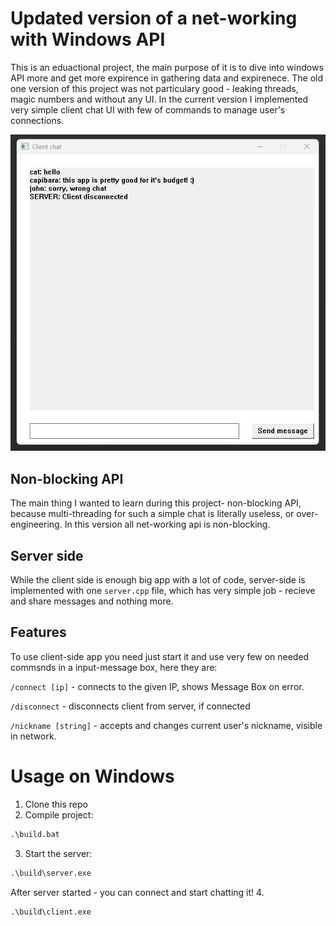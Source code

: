 # **Updated** version of a net-working with Windows API
This is an eduactional project, the main purpose of it is to dive into windows API more and get more expirence in gathering data and expirenece.
The old one version of this project was not particulary good - leaking threads, magic numbers and without any UI. In the current version I implemented very simple client chat UI with few of commands to manage user's connections.

![Alt text](pic.png "example")

## Non-blocking API
The main thing I wanted to learn during this project- non-blocking API, because multi-threading for such a simple chat is literally useless, or over-engineering. In this version all net-working api is non-blocking.

## Server side
While the client side is enough big app with a lot of code, server-side is implemented with one ```server.cpp``` file, which has very simple job - recieve and share messages and nothing more.

## Features
To use client-side app you need just start it and use very few on needed commsnds in a input-message box, here they are:


```/connect [ip]``` - connects to the given IP, shows Message Box on error.

```/disconnect``` - disconnects client from server, if connected

```/nickname [string]``` - accepts and changes current user's nickname, visible in network.

# Usage on Windows
1. Clone this repo
2. Compile project:
```cmd
.\build.bat 
```
3. Start the server:
```cmd
.\build\server.exe
```
After server started - you can connect and start chatting it!
4.
```cmd
.\build\client.exe
```